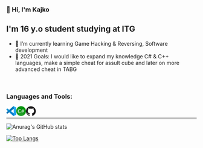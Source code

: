 ### 👋 Hi, I'm Kajko

## I'm 16 y.o student studying at ITG

- 🌱 I’m currently learning Game Hacking & Reversing, Software development
- 🥅 2021 Goals: I would like to expand my knowledge C# & C++ languages, make a simple cheat for assult cube and later on more                   advanced cheat in TABG

<br />

### Languages and Tools:

<img align="left" alt="Visual Studio Code" width="26px" src="https://raw.githubusercontent.com/github/explore/80688e429a7d4ef2fca1e82350fe8e3517d3494d/topics/visual-studio-code/visual-studio-code.png" />
<img align="left" alt="C#" width="26px" src="https://raw.githubusercontent.com/github/explore/80688e429a7d4ef2fca1e82350fe8e3517d3494d/topics/csharp/csharp.png" />
<img align="left" alt="GitHub" width="26px" src="https://raw.githubusercontent.com/github/explore/78df643247d429f6cc873026c0622819ad797942/topics/github/github.png" />

<br />

---

![Anurag's GitHub stats](https://github-readme-stats.vercel.app/api?username=wclementi&show_icons=true&theme=dark)

[![Top Langs](https://github-readme-stats.vercel.app/api/top-langs/?username=wclementi&layout=compact&theme=dark)](https://github.com/anuraghazra/github-readme-stats)


